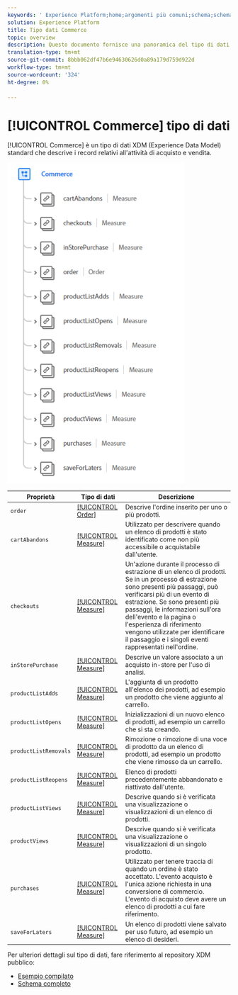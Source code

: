 ```yaml
---
keywords: ' Experience Platform;home;argomenti più comuni;schema;schema;XDM;campi;schemi;schemi;commercio;tipo di dati;tipo di dati;tipo di dati;'
solution: Experience Platform
title: Tipo dati Commerce
topic: overview
description: Questo documento fornisce una panoramica del tipo di dati Commerce Experience Data Model (XDM).
translation-type: tm+mt
source-git-commit: 8bbb062df47b6e94630626d0a89a179d759d922d
workflow-type: tm+mt
source-wordcount: '324'
ht-degree: 0%

---
```



# [!UICONTROL Commerce] tipo di dati

[!UICONTROL Commerce] è un tipo di dati XDM (Experience Data Model) standard che descrive i record relativi all&#39;attività di acquisto e vendita.

<img src="../images/data-types/commerce.PNG" width="400" /><br />

| Proprietà | Tipo di dati | Descrizione |
| --- | --- | --- |
| `order` | [[!UICONTROL Order]](./order.md) | Descrive l&#39;ordine inserito per uno o più prodotti. |
| `cartAbandons` | [[!UICONTROL Measure]](./measure.md) | Utilizzato per descrivere quando un elenco di prodotti è stato identificato come non più accessibile o acquistabile dall&#39;utente. |
| `checkouts` | [[!UICONTROL Measure]](./measure.md) | Un&#39;azione durante il processo di estrazione di un elenco di prodotti. Se in un processo di estrazione sono presenti più passaggi, può verificarsi più di un evento di estrazione. Se sono presenti più passaggi, le informazioni sull&#39;ora dell&#39;evento e la pagina o l&#39;esperienza di riferimento vengono utilizzate per identificare il passaggio e i singoli eventi rappresentati nell&#39;ordine. |
| `inStorePurchase` | [[!UICONTROL Measure]](./measure.md) | Descrive un valore associato a un acquisto in-store per l&#39;uso di analisi. |
| `productListAdds` | [[!UICONTROL Measure]](./measure.md) | L&#39;aggiunta di un prodotto all&#39;elenco dei prodotti, ad esempio un prodotto che viene aggiunto al carrello. |
| `productListOpens` | [[!UICONTROL Measure]](./measure.md) | Inizializzazioni di un nuovo elenco di prodotti, ad esempio un carrello che si sta creando. |
| `productListRemovals` | [[!UICONTROL Measure]](./measure.md) | Rimozione o rimozione di una voce di prodotto da un elenco di prodotti, ad esempio un prodotto che viene rimosso da un carrello. |
| `productListReopens` | [[!UICONTROL Measure]](./measure.md) | Elenco di prodotti precedentemente abbandonato e riattivato dall&#39;utente. |
| `productListViews` | [[!UICONTROL Measure]](./measure.md) | Descrive quando si è verificata una visualizzazione o visualizzazioni di un elenco di prodotti. |
| `productViews` | [[!UICONTROL Measure]](./measure.md) | Descrive quando si è verificata una visualizzazione o visualizzazioni di un singolo prodotto. |
| `purchases` | [[!UICONTROL Measure]](./measure.md) | Utilizzato per tenere traccia di quando un ordine è stato accettato. L&#39;evento acquisto è l&#39;unica azione richiesta in una conversione di commercio. L&#39;evento di acquisto deve avere un elenco di prodotti a cui fare riferimento. |
| `saveForLaters` | [[!UICONTROL Measure]](./measure.md) | Un elenco di prodotti viene salvato per uso futuro, ad esempio un elenco di desideri. |

Per ulteriori dettagli sul tipo di dati, fare riferimento al repository XDM pubblico:

* [Esempio compilato](https://github.com/adobe/xdm/blob/master/components/datatypes/marketing/commerce.example.1.json)
* [Schema completo](https://github.com/adobe/xdm/blob/master/components/datatypes/marketing/commerce.schema.json)